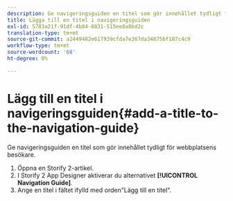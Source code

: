 ```yaml
---
description: Ge navigeringsguiden en titel som gör innehållet tydligt för webbplatsens besökare.
title: Lägga till en titel i navigeringsguiden
exl-id: 5783a21f-91df-4b84-8831-515ee8a8bd2c
translation-type: tm+mt
source-git-commit: a2449482e617939cfda7e367da34875bf187c4c9
workflow-type: tm+mt
source-wordcount: '68'
ht-degree: 0%

---
```


# Lägg till en titel i navigeringsguiden{#add-a-title-to-the-navigation-guide}

Ge navigeringsguiden en titel som gör innehållet tydligt för webbplatsens besökare.

1. Öppna en Storify 2-artikel.
1. I Storify 2 App Designer aktiverar du alternativet **[!UICONTROL Navigation Guide]**.
1. Ange en titel i fältet ifylld med orden&quot;Lägg till en titel&quot;.
